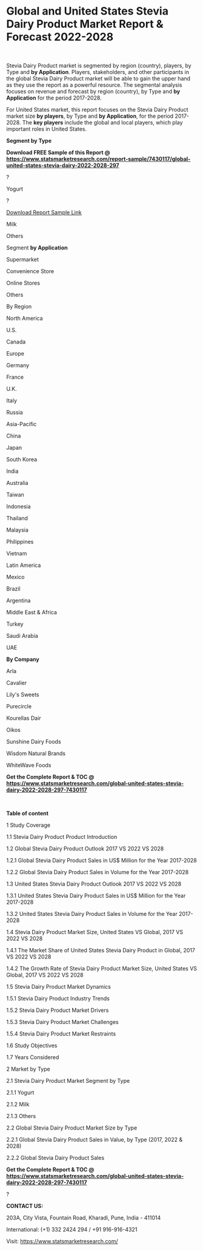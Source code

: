 <h1>Global and United States Stevia Dairy Product Market Report & Forecast 2022-2028</h1><br/><p>Stevia Dairy Product market is segmented by region (country), players, by Type and <strong>by Application</strong>. Players, stakeholders, and other participants in the global Stevia Dairy Product market will be able to gain the upper hand as they use the report as a powerful resource. The segmental analysis focuses on revenue and forecast by region (country), by Type and <strong>by Application</strong> for the period 2017-2028.</p>
 
 
 
 <p>For United States market, this report focuses on the Stevia Dairy Product market size <strong>by players</strong>, by Type and <strong>by Application</strong>, for the period 2017-2028. The <strong>key players</strong> include the global and local players, which play important roles in United States.</p>
 
 
 
 <p><strong>Segment by Type</strong></p>
 
 
 
 <div><b>Download FREE Sample of this Report @ <a href="https://www.statsmarketresearch.com/download-free-sample/7430117/global-united-states-stevia-dairy-2022-2028-297">https://www.statsmarketresearch.com/report-sample/7430117/global-united-states-stevia-dairy-2022-2028-297</a></b></div>
 
 
 
 <p>? </p>
 
 
 
 <p>Yogurt</p>
 
 
 
 <p>? </p>
 
 
 
 <p><a href="https://www.statsmarketresearch.com/download-free-sample/7430117/global-united-states-stevia-dairy-2022-2028-297">Download Report Sample Link</a></p>
 
 
 
 <p>Milk</p>
 
 
 
 <p>Others</p>
 
 
 
 <p>Segment <strong>by Application</strong></p>
 
 
 
 <p>Supermarket</p>
 
 
 
 <p>Convenience Store</p>
 
 
 
 <p>Online Stores</p>
 
 
 
 <p>Others</p>
 
 
 
 <p>By Region</p>
 
 
 
 <p>North America</p>
 
 
 
 <p>U.S.</p>
 
 
 
 <p>Canada</p>
 
 
 
 <p>Europe</p>
 
 
 
 <p>Germany</p>
 
 
 
 <p>France</p>
 
 
 
 <p>U.K.</p>
 
 
 
 <p>Italy</p>
 
 
 
 <p>Russia</p>
 
 
 
 <p>Asia-Pacific</p>
 
 
 
 <p>China</p>
 
 
 
 <p>Japan</p>
 
 
 
 <p>South Korea</p>
 
 
 
 <p>India</p>
 
 
 
 <p>Australia</p>
 
 
 
 <p>Taiwan</p>
 
 
 
 <p>Indonesia</p>
 
 
 
 <p>Thailand</p>
 
 
 
 <p>Malaysia</p>
 
 
 
 <p>Philippines</p>
 
 
 
 <p>Vietnam</p>
 
 
 
 <p>Latin America</p>
 
 
 
 <p>Mexico</p>
 
 
 
 <p>Brazil</p>
 
 
 
 <p>Argentina</p>
 
 
 
 <p>Middle East & Africa</p>
 
 
 
 <p>Turkey</p>
 
 
 
 <p>Saudi Arabia</p>
 
 
 
 <p>UAE</p>
 
 
 
 <p><strong>By Company</strong></p>
 
 
 
 <p>Arla</p>
 
 
 
 <p>Cavalier</p>
 
 
 
 <p>Lily&#39;s Sweets</p>
 
 
 
 <p>Purecircle</p>
 
 
 
 <p>Kourellas Dair</p>
 
 
 
 <p>Oikos</p>
 
 
 
 <p>Sunshine Dairy Foods</p>
 
 
 
 <p>Wisdom Natural Brands</p>
 
 
 
 <p>WhiteWave Foods</p>
 
 
 
 <div><b>Get the Complete Report & TOC @ <a href="https://www.statsmarketresearch.com/global-united-states-stevia-dairy-2022-2028-297-7430117">https://www.statsmarketresearch.com/global-united-states-stevia-dairy-2022-2028-297-7430117</a></b></div>
 
 
 
 <p><br />
 
 <b>Table of content</b></p>
 
 
 
 <p>1 Study Coverage<br />
 
 1.1 Stevia Dairy Product Product Introduction<br />
 
 1.2 Global Stevia Dairy Product Outlook 2017 VS 2022 VS 2028<br />
 
 1.2.1 Global Stevia Dairy Product Sales in US$ Million for the Year 2017-2028<br />
 
 1.2.2 Global Stevia Dairy Product Sales in Volume for the Year 2017-2028<br />
 
 1.3 United States Stevia Dairy Product Outlook 2017 VS 2022 VS 2028<br />
 
 1.3.1 United States Stevia Dairy Product Sales in US$ Million for the Year 2017-2028<br />
 
 1.3.2 United States Stevia Dairy Product Sales in Volume for the Year 2017-2028<br />
 
 1.4 Stevia Dairy Product Market Size, United States VS Global, 2017 VS 2022 VS 2028<br />
 
 1.4.1 The Market Share of United States Stevia Dairy Product in Global, 2017 VS 2022 VS 2028<br />
 
 1.4.2 The Growth Rate of Stevia Dairy Product Market Size, United States VS Global, 2017 VS 2022 VS 2028<br />
 
 1.5 Stevia Dairy Product Market Dynamics<br />
 
 1.5.1 Stevia Dairy Product Industry Trends<br />
 
 1.5.2 Stevia Dairy Product Market Drivers<br />
 
 1.5.3 Stevia Dairy Product Market Challenges<br />
 
 1.5.4 Stevia Dairy Product Market Restraints<br />
 
 1.6 Study Objectives<br />
 
 1.7 Years Considered<br />
 
 2 Market by Type<br />
 
 2.1 Stevia Dairy Product Market Segment by Type<br />
 
 2.1.1 Yogurt<br />
 
 2.1.2 Milk<br />
 
 2.1.3 Others<br />
 
 2.2 Global Stevia Dairy Product Market Size by Type<br />
 
 2.2.1 Global Stevia Dairy Product Sales in Value, by Type (2017, 2022 & 2028)<br />
 
 2.2.2 Global Stevia Dairy Product Sales</p>
 
 
 
 <div><b>Get the Complete Report & TOC @ <a href="https://www.statsmarketresearch.com/global-united-states-stevia-dairy-2022-2028-297-7430117">https://www.statsmarketresearch.com/global-united-states-stevia-dairy-2022-2028-297-7430117</a></b></div>
 
 
 
 <p>? </p>
 
 
 
 <p><b>CONTACT US:</b><br />
 
 203A, City Vista, Fountain Road, Kharadi, Pune, India - 411014<br />
 
 International: (+1) 332 2424 294 / +91 916-916-4321<br />
 
 Visit: <a href="https://www.statsmarketresearch.com/">https://www.statsmarketresearch.com/</a></p>